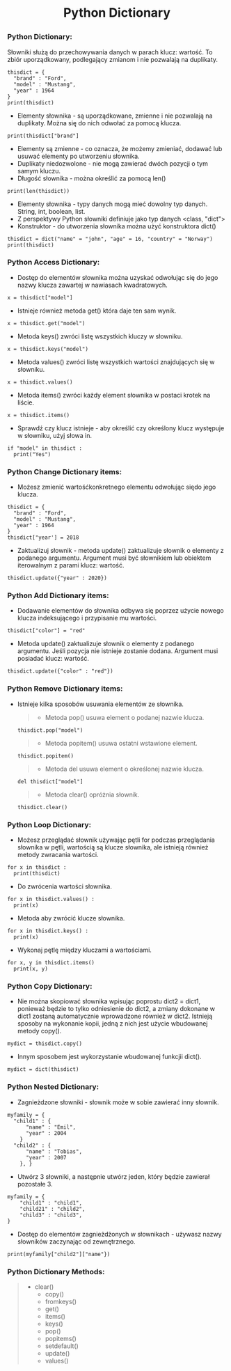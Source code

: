 # <p style="text-align: center;">Python Dictionary </p>

### Python Dictionary:
Słowniki służą do przechowywania danych w parach klucz: wartość. To zbiór uporządkowany, podlegający zmianom i nie pozwalają na duplikaty.
```
thisdict = {
  "brand" : "Ford",
  "model" : "Mustang",
  "year" : 1964
}
print(thisdict)
```
- Elementy słownika - są uporządkowane, zmienne i nie pozwalają na duplikaty. Można się do nich odwołać za pomocą klucza.
```
print(thisdict["brand"]
```
- Elementy są zmienne - co oznacza, że możemy zmieniać, dodawać lub usuwać elementy po utworzeniu słownika.
- Duplikaty niedozwolone - nie mogą zawierać dwóch pozycji o tym samym kluczu.
- Długość słownika - można określić za pomocą len()
```
print(len(thisdict))
```
- Elementy słownika - typy danych mogą mieć dowolny typ danych. String, int, boolean, list.
- Z perspektywy Python słowniki definiuje jako typ danych <class, "dict">
- Konstruktor - do utworzenia słownika można użyć konstruktora dict()
```
thisdict = dict("name" = "john", "age" = 16, "country" = "Norway")
print(thisdict)
```
### Python Access Dictionary:
- Dostęp do elementów słownika można uzyskać odwołując się do jego nazwy klucza zawartej w nawiasach kwadratowych.
```
x = thisdict["model"]
```
- Istnieje również metoda get() która daje ten sam wynik.
```
x = thisdict.get("model")
```
- Metoda keys() zwróci listę wszystkich kluczy w słowniku.
```
x = thisdict.keys("model")
```
- Metoda values() zwróci listę wszystkich wartości znajdujących się w słowniku.
```
x = thisdict.values()
```
- Metoda items() zwróci każdy element słownika w postaci krotek na liście.
```
x = thisdict.items()
```
- Sprawdź czy klucz istnieje - aby określić czy określony klucz występuje w słowniku, użyj słowa in.
```
if "model" in thisdict :
  print("Yes")
```
### Python Change Dictionary items:
- Możesz zmienić wartośćkonkretnego elementu odwołując siędo jego klucza.
```
thisdict = {
  "brand" : "Ford",
  "model" : "Mustang",
  "year" : 1964
}
thisdict["year'] = 2018
```
- Zaktualizuj słownik - metoda update() zaktualizuje słownik o elementy z podanego argumentu. Argument musi być słownikiem lub obiektem iterowalnym z parami klucz: wartość.
```
thisdict.update({"year" : 2020})
```
### Python Add Dictionary items:
- Dodawanie elementów do słownika odbywa się poprzez użycie nowego klucza indeksującego i przypisanie mu wartości.
```
thisdict["color"] = "red"
```
- Metoda update() zaktualizuje słownik o elementy z podanego argumentu. Jeśli pozycja nie istnieje zostanie dodana. Argument musi posiadać klucz: wartość.
```
thisdict.update({"color" : "red"})
```
### Python Remove Dictionary items:
- Istnieje kilka sposobów usuwania elementów ze słownika.
  > - Metoda pop() usuwa element o podanej nazwie klucza.
  ```
  thisdict.pop("model")
  ```
  > - Metoda popitem() usuwa ostatni wstawione element.
  ```
  thisdict.popitem()
  ```
  > - Metoda del usuwa element o określonej nazwie klucza.
  ```
  del thisdict["model"]
  ```
  > - Metoda clear() opróżnia słownik.
  ```
  thisdict.clear()
  ```

### Python Loop Dictionary:
- Możesz przeglądać słownik używając pętli for podczas przeglądania słownika w pętli, wartością są klucze słownika, ale istnieją również metody zwracania wartości.
```
for x in thisdict :
  print(thisdict)
```
- Do zwrócenia wartości słownika.
```
for x in thisdict.values() :
  print(x)
```
- Metoda aby zwrócić klucze słownika.
```
for x in thisdict.keys() :
  print(x)
```
- Wykonaj pętlę między kluczami a wartościami.
```
for x, y in thisdict.items()
  print(x, y)
```
  
### Python Copy Dictionary:
- Nie można skopiować słownika wpisując poprostu dict2 = dict1, ponieważ będzie to tylko odniesienie do dict2, a zmiany dokonane w dict1 zostaną automatycznie wprowadzone również w dict2. Istnieją sposoby na wykonanie kopii, jedną z nich jest użycie wbudowanej metody copy().
```
mydict = thisdict.copy()
```
- Innym sposobem jest wykorzystanie wbudowanej funkcjii dict().
```
mydict = dict(thisdict)
```

### Python Nested Dictionary:

- Zagnieżdzone słowniki - słownik może w sobie zawierać inny słownik.
```
myfamily = {
  "child1" : {
      "name" : "Emil",
      "year" : 2004
    }
  "child2" : {
      "name" : "Tobias",
      "year" : 2007
    }, }
```
- Utwórz 3 słowniki, a następnie utwórz jeden, który będzie zawierał pozostałe 3.
```
myfamily = {
    "child1" : "child1",
    "child21" : "child2",
    "child3" : "child3",
}
```
- Dostęp do elementów zagnieżdżonych w słownikach - używasz nazwy słowników zaczynając od zewnętrznego.
```
print(myfamily["child2"]["name"})
```

### Python Dictionary Methods:
> - clear()
>   - copy()
>   - fromkeys()
>   - get()
>   - items()
>   - keys()
>   - pop()
>   - popitems()
>   - setdefault()
>   - update()
>   - values()
